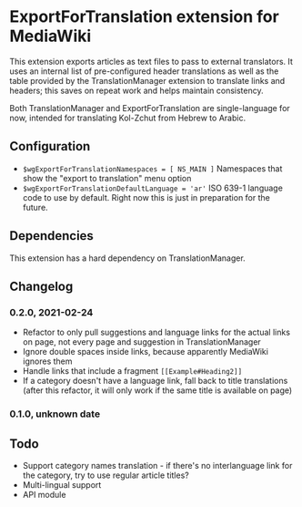 #  ExportForTranslation extension for MediaWiki

This extension exports articles as text files to pass to external
translators. It uses an internal list of pre-configured header
translations as well as the table provided by the TranslationManager
extension to translate links and headers; this saves on repeat work
and helps maintain consistency.

Both TranslationManager and ExportForTranslation are single-language
for now, intended for translating Kol-Zchut from Hebrew to Arabic.

## Configuration
- `$wgExportForTranslationNamespaces = [ NS_MAIN ]`
  Namespaces that show the "export to translation" menu option
- `$wgExportForTranslationDefaultLanguage = 'ar'`
  ISO 639-1 language code to use by default. Right now this is
  just in preparation for the future.  

## Dependencies
This extension has a hard dependency on TranslationManager.

## Changelog
### 0.2.0, 2021-02-24
- Refactor to only pull suggestions and language links for the
  actual links on page, not every page and suggestion in TranslationManager
- Ignore double spaces inside links, because apparently MediaWiki ignores them
- Handle links that include a fragment `[[Example#Heading2]]`
- If a category doesn't have a language link, fall back to title translations
  (after this refactor, it will only work if the same title is available on page)
### 0.1.0, unknown date

## Todo
- Support category names translation - if there's no interlanguage link
  for the category, try to use regular article titles?
- Multi-lingual support
- API module
